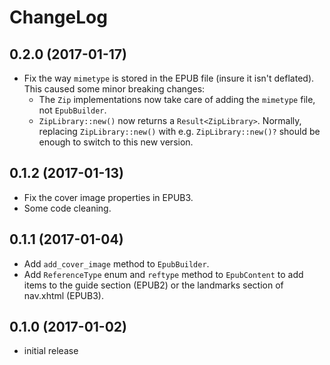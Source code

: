 ChangeLog
==========

0.2.0 (2017-01-17)
----------------------
* Fix the way `mimetype` is stored in the EPUB file (insure it isn't deflated).
  This caused some minor breaking changes:
  * The `Zip` implementations now take care of adding the `mimetype` file, not
    `EpubBuilder`.
  * `ZipLibrary::new()` now returns a `Result<ZipLibrary>`.
  Normally, replacing `ZipLibrary::new()` with e.g. `ZipLibrary::new()?` should be
  enough to switch to this new version. 
  
0.1.2 (2017-01-13)
----------------------
* Fix the cover image properties in EPUB3.
* Some code cleaning.

0.1.1 (2017-01-04)
----------------------
* Add `add_cover_image` method to `EpubBuilder`.
* Add `ReferenceType` enum and `reftype` method to `EpubContent` to add items to
	the guide section (EPUB2) or the landmarks section of nav.xhtml (EPUB3).

0.1.0 (2017-01-02)
----------------------
* initial release
